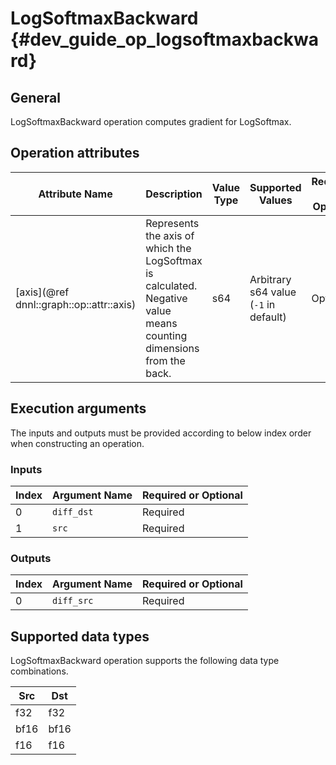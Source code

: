 # LogSoftmaxBackward {#dev_guide_op_logsoftmaxbackward}

## General

LogSoftmaxBackward operation computes gradient for LogSoftmax.

## Operation attributes

Attribute Name | Description | Value Type | Supported Values | Required or Optional
-- | -- | -- | -- | --
[axis](@ref dnnl::graph::op::attr::axis) | Represents the axis of which the LogSoftmax is calculated. Negative value means counting dimensions from the back. | s64 | Arbitrary s64 value (`-1` in default) | Optional

## Execution arguments

The inputs and outputs must be provided according to below index order when
constructing an operation.

### Inputs

Index | Argument Name | Required or Optional
-- | -- | --
0 | `diff_dst` | Required
1 | `src` | Required

### Outputs

Index | Argument Name | Required or Optional
-- | -- | --
0 | `diff_src` | Required

## Supported data types

LogSoftmaxBackward operation supports the following data type combinations.

Src | Dst
-- | --
f32 | f32
bf16 | bf16
f16 | f16
